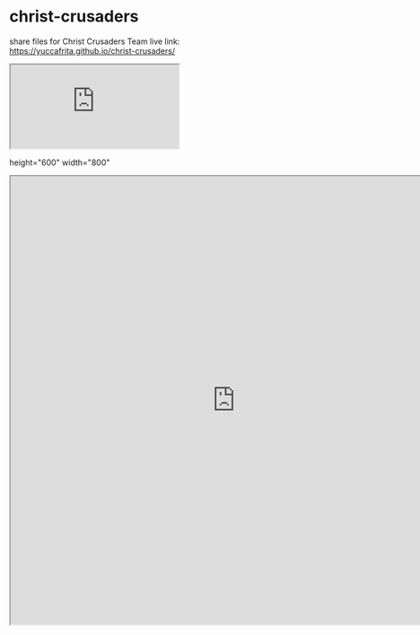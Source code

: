 # christ-crusaders
share files for Christ Crusaders Team
live link: https://yuccafrita.github.io/christ-crusaders/

<iframe src="https://docs.google.com/document/d/1HJ_jXMIcH-Nz_OAuRt72DzJyAU4_nwUCpsaAa3Ts2aw/pub?embedded=true"></iframe>


height="600" width="800" 
<iframe height="800" width="800" src="https://docs.google.com/document/d/1HJ_jXMIcH-Nz_OAuRt72DzJyAU4_nwUCpsaAa3Ts2aw/pub?embedded=true"></iframe>
